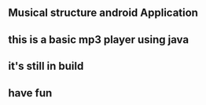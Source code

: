 ## Musical structure android Application

## this is a basic mp3 player using java 

## it's still in build 

## have fun 
